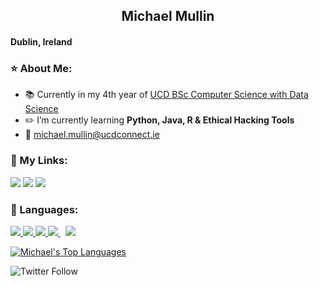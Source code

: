 <h2 align="center">Michael Mullin</h2>
<h4 align="left">Dublin, Ireland</h4>

### ⭐ About Me:
- 📚 Currently in my 4th year of [UCD BSc Computer Science with Data Science ](https://www.myucd.ie/courses/science/computer-science-data-science/)
- ✏️ I’m currently learning **Python, Java, R & Ethical Hacking Tools**
- 📧 michael.mullin@ucdconnect.ie

### 🔗 My Links:
<p align="left">

<a href = "https://www.linkedin.com/in/michael-mullin10/"><img src="https://img.icons8.com/fluent/48/000000/linkedin.png"/></a>
 <a href = "https://www.instagram.com/mmullin98/"><img src="https://img.icons8.com/fluent/48/000000/instagram-new.png"/></a>
<a href = "https://twitter.com/mmullin98"><img src="https://img.icons8.com/fluent/48/000000/twitter.png"/></a>
</p>


### 📃 Languages:

<p align="left"> 
    <a href="https://www.java.com" target="_blank"> <img src="https://img.icons8.com/color/48/000000/java-coffee-cup-logo.png"/> </a>
    <a href="https://www.cprogramming.com/" target="_blank"> <img src="https://img.icons8.com/color/48/000000/c-programming.png"/> </a>
    <a href="https://www.python.org" target="_blank"> <img src="https://img.icons8.com/color/48/000000/python.png"/> </a> 
    <a style="padding-right:8px;" href="https://www.mysql.com/" target="_blank"> <img src="https://img.icons8.com/fluent/50/000000/mysql-logo.png"/> </a>
    <a href="https://www.r-project.org/" target="_blank"> <img src="https://img.icons8.com/external-becris-flat-becris/344/external-r-data-science-becris-flat-becris.png"/> </a>  
</p>

<p align="left"> 
<a href="https://github.com/mmullin98/github-readme-stats"><img alt="Michael's Top Languages" src="https://github-readme-stats.vercel.app/api/top-langs/?username=mmullin98&langs_count=8&count_private=true&layout=compact&theme=react&hide_border=true&bg_color=0D1117" /></a> 
 
![Twitter Follow](https://img.shields.io/twitter/follow/mmullin98?style=social)

